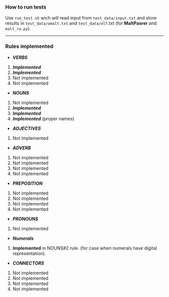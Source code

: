 ### How to run tests

Use `run_test.sh` wich will read input from `test_data/input.txt` and store results in `test_data/omalt.txt` and `test_data/olf`.txt (for **MaltPasrer** and `malt_ru.py`).


---
### Rules implemented

* ***VERBS***

1. ***Implemented***
2. ***Implemented***
3. Not implemented
4. Not implemented


* ***NOUNS***

1. Not implemented
2. ***Implemented***
3. ***Implemented***
4. ***Implemented*** (proper names)


* ***ADJECTIVES***

1. Not implemented


* ***ADVERB***

1. Not implemented
2. Not implemented
3. Not implemented
4. Not implemented


* ***PREPOSITION***

1. Not implemented
2. Not implemented
3. Not implemented
4. Not implemented


* ***PRONOUNS***

1. Not implemented


* ***Numerals***

1. **Implemented** in NOUNS#2 rule. (for case when numerals have digital representation).


* ***CONNECTORS***

1. Not implemented
2. Not implemented
3. Not implemented
4. Not implemented
